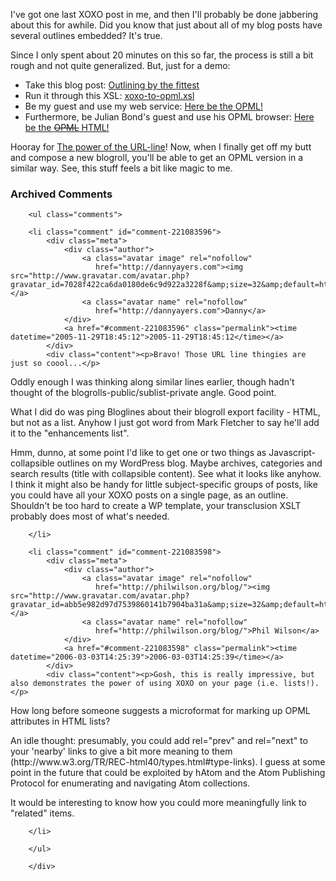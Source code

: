 I've got one last XOXO post in me, and then I'll probably be done jabbering about this for awhile.  Did you know that just about all of my blog posts have several outlines embedded?  It's true.  

Since I only spent about 20 minutes on this so far, the process is still a bit rough and not quite generalized.  But, just for a demo:

* Take this blog post: [Outlining by the fittest](http://decafbad.com/blog/2005/11/26/outlining-by-the-fittest)
* Run it through this XSL: [xoxo-to-opml.xsl](http://decafbad.com/2005/11/xoxo-to-opml.xsl)
* Be my guest and use my web service: [Here be the OPML!](http://decafbad.com/2005/11/tidyxslt?xsl=http://decafbad.com/2005/11/xoxo-to-opml.xsl&doc=http://decafbad.com/blog/2005/11/26/outlining-by-the-fittest)
* Furthermore, be Julian Bond's guest and use his OPML browser: [Here be the <strike>OPML</strike> HTML!](http://www.voidstar.com/opml/?url=http%3A%2F%2Fdecafbad.com%2F2005%2F11%2Ftidyxslt%3Fxsl%3Dhttp%253A%252F%252Fdecafbad.com%252F2005%252F11%252Fxoxo-to-opml.xsl%26doc%3Dhttp%253A%252F%252Fdecafbad.com%252Fblog%252F2005%252F11%252F26%252Foutlining-by-the-fittest)

Hooray for [The power of the URL-line](http://207.22.26.166/bytecols/2001-08-15.html)! Now, when I finally get off my butt and compose a new blogroll, you'll be able to get an OPML version in a similar way.  See, this stuff feels a bit like magic to me.

<!-- tags: xoxo opml microformats -->

<div id="comments" class="comments archived-comments">
            <h3>Archived Comments</h3>
            
        <ul class="comments">
            
        <li class="comment" id="comment-221083596">
            <div class="meta">
                <div class="author">
                    <a class="avatar image" rel="nofollow" 
                       href="http://dannyayers.com"><img src="http://www.gravatar.com/avatar.php?gravatar_id=7028f422ca6da0180de6c9d922a3228f&amp;size=32&amp;default=http://mediacdn.disqus.com/1320279820/images/noavatar32.png"/></a>
                    <a class="avatar name" rel="nofollow" 
                       href="http://dannyayers.com">Danny</a>
                </div>
                <a href="#comment-221083596" class="permalink"><time datetime="2005-11-29T18:45:12">2005-11-29T18:45:12</time></a>
            </div>
            <div class="content"><p>Bravo! Those URL line thingies are just so coool...</p>

<p>Oddly enough I was thinking along similar lines earlier, though hadn't thought of the blogrolls-public/sublist-private angle. Good point. </p>

<p>What I did do was ping Bloglines about their blogroll export facility - HTML, but not as a list. Anyhow I just got word from Mark Fletcher to say he'll add it to the "enhancements list".</p>

<p>Hmm, dunno, at some point I'd like to get one or two things as Javascript-collapsible outlines on my WordPress blog. Maybe archives,  categories and search results (title with collapsible content). See what it looks like anyhow. I think it might also be handy for little subject-specific groups of posts, like you could have all your XOXO posts on a single page, as an outline. Shouldn't be too hard to create a WP template, your transclusion XSLT probably does most of what's needed.</p></div>
            
        </li>
    
        <li class="comment" id="comment-221083598">
            <div class="meta">
                <div class="author">
                    <a class="avatar image" rel="nofollow" 
                       href="http://philwilson.org/blog/"><img src="http://www.gravatar.com/avatar.php?gravatar_id=abb5e982d97d7539860141b7904ba31a&amp;size=32&amp;default=http://mediacdn.disqus.com/1320279820/images/noavatar32.png"/></a>
                    <a class="avatar name" rel="nofollow" 
                       href="http://philwilson.org/blog/">Phil Wilson</a>
                </div>
                <a href="#comment-221083598" class="permalink"><time datetime="2006-03-03T14:25:39">2006-03-03T14:25:39</time></a>
            </div>
            <div class="content"><p>Gosh, this is really impressive, but also demonstrates the power of using XOXO on your page (i.e. lists!). </p>

<p>How long before someone suggests a microformat for marking up OPML attributes in HTML lists? </p>

<p>An idle thought: presumably, you could add rel="prev" and rel="next" to your 'nearby' links to give a bit more meaning to them (http://www.w3.org/TR/REC-html40/types.html#type-links). I guess at some point in the future that could be exploited by hAtom and the Atom Publishing Protocol for enumerating and navigating Atom collections.</p>

<p>It would be interesting to know how you could more meaningfully link to "related" items.</p></div>
            
        </li>
    
        </ul>
    
        </div>
    